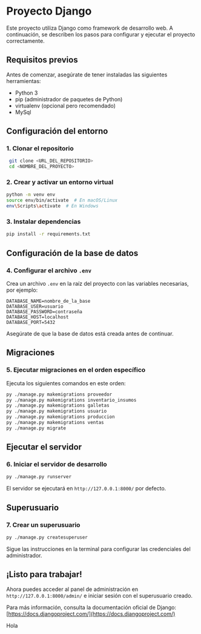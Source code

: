 # Proyecto Django

Este proyecto utiliza Django como framework de desarrollo web. A continuación, se describen los pasos para configurar y ejecutar el proyecto correctamente.

## Requisitos previos

Antes de comenzar, asegúrate de tener instaladas las siguientes herramientas:

- Python 3
- pip (administrador de paquetes de Python)
- virtualenv (opcional pero recomendado)
- MySql

## Configuración del entorno

### 1. Clonar el repositorio
```sh
 git clone <URL_DEL_REPOSITORIO>
 cd <NOMBRE_DEL_PROYECTO>
```

### 2. Crear y activar un entorno virtual
```sh
python -m venv env
source env/bin/activate  # En macOS/Linux
env\Scripts\activate  # En Windows
```

### 3. Instalar dependencias
```sh
pip install -r requirements.txt
```

## Configuración de la base de datos

### 4. Configurar el archivo `.env`
Crea un archivo `.env` en la raíz del proyecto con las variables necesarias, por ejemplo:
```env
DATABASE_NAME=nombre_de_la_base
DATABASE_USER=usuario
DATABASE_PASSWORD=contraseña
DATABASE_HOST=localhost
DATABASE_PORT=5432
```

Asegúrate de que la base de datos está creada antes de continuar.

## Migraciones

### 5. Ejecutar migraciones en el orden específico
Ejecuta los siguientes comandos en este orden:
```sh
py ./manage.py makemigrations proveedor
py ./manage.py makemigrations inventario_insumos
py ./manage.py makemigrations galletas
py ./manage.py makemigrations usuario
py ./manage.py makemigrations produccion
py ./manage.py makemigrations ventas
py ./manage.py migrate
```

## Ejecutar el servidor

### 6. Iniciar el servidor de desarrollo
```sh
py ./manage.py runserver
```

El servidor se ejecutará en `http://127.0.0.1:8000/` por defecto.

## Superusuario

### 7. Crear un superusuario
```sh
py ./manage.py createsuperuser
```
Sigue las instrucciones en la terminal para configurar las credenciales del administrador.

## ¡Listo para trabajar!
Ahora puedes acceder al panel de administración en `http://127.0.0.1:8000/admin/` e iniciar sesión con el superusuario creado.

Para más información, consulta la documentación oficial de Django: [https://docs.djangoproject.com/](https://docs.djangoproject.com/)

Hola

